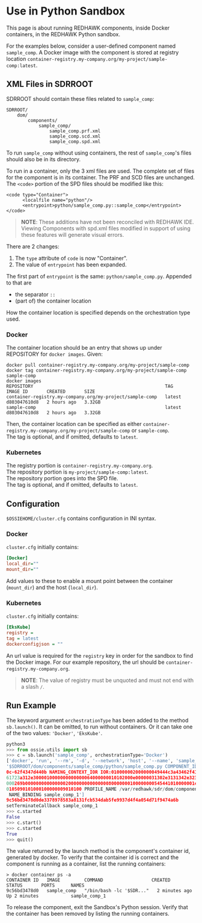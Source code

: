 # Use in Python Sandbox

This page is about running REDHAWK components, inside Docker containers, in the REDHAWK Python sandbox.

For the examples below, consider a user-defined component named `sample_comp`.  A Docker image with the component is stored at registry location `container-registry.my-company.org/my-project/sample-comp:latest`.  

## XML Files in SDRROOT

SDRROOT should contain these files related to `sample_comp`:
```
SDRROOT/
    dom/
        components/
            sample_comp/
                sample_comp.prf.xml
                sample_comp.scd.xml
                sample_comp.spd.xml
```
To run `sample_comp` without using containers, the rest of `sample_comp`'s files should also be in its directory.

To run in a container, only the 3 xml files are used.
The complete set of files for the component is in its container.
The PRF and SCD files are unchanged.
The `<code>` portion of the SPD files should be modified like this:
```
<code type="Container">
      <localfile name="python"/>
      <entrypoint>python/sample_comp.py::sample_comp</entrypoint>
</code>
```

> **NOTE**:  These additions have not been reconciled with REDHAWK IDE. Viewing Components with spd.xml files modified in support of using these features will generate visual errors.

There are 2 changes:

1. The `type` attribute of `code` is now "Container".
1. The value of `entrypoint` has been expanded.

The first part of `entrypoint` is the same:  `python/sample_comp.py`.
Appended to that are

- the separator `::`
- (part of) the container location

How the container location is specified depends on the orchestration type used.

### Docker

The container location should be an entry that shows up under REPOSITORY for `docker images`.  Given:
```
docker pull container-registry.my-company.org/my-project/sample-comp
docker tag container-registry.my-company.org/my-project/sample-comp sample-comp
docker images
REPOSITORY                                                 TAG       IMAGE ID       CREATED       SIZE
container-registry.my-company.org/my-project/sample-comp   latest    d803047610d8   2 hours ago   3.32GB
sample-comp                                                latest    d803047610d8   2 hours ago   3.32GB
```
Then, the container location can be specified as either `container-registry.my-company.org/my-project/sample-comp` or `sample-comp`.  
The tag is optional, and if omitted, defaults to `latest`.

### Kubernetes

The registry portion is `container-registry.my-company.org`.  
The repository portion is `my-project/sample-comp:latest`.  
The repository portion goes into the SPD file.  
The tag is optional, and if omitted, defaults to `latest`.

## Configuration

`$OSSIEHOME/cluster.cfg` contains configuration in INI syntax.

### Docker

`cluster.cfg` initially contains:
```ini
[Docker]
local_dir=""
mount_dir=""
```
Add values to these to enable a mount point between the container (`mount_dir`) and the host (`local_dir`).

### Kubernetes

`cluster.cfg` initially contains:
```ini
[EksKube]
registry = 
tag = latest
dockerconfigjson = ""
```
An url value is required for the `registry` key in order for the sandbox to find the Docker image.  For our example repository, the url should be `container-registry.my-company.org`.

> **NOTE**:  The value of registry must be unquoted and must not end with a slash `/`.

## Run Example

The keyword argument `orchestrationType` has been added to the method `sb.launch()`.  It can be omitted, to run without containers.  Or it can take one of the two values:  `'Docker'`, `'EksKube'`.

```python
python3
>>> from ossie.utils import sb
>>> c = sb.launch('sample_comp', orchestrationType='Docker')
['docker', 'run', '--rm', '-d', '--network', 'host', '--name', 'sample_comp_1', 'my-project/sample_comp',
'$SDRROOT/dom/components/sample_comp/python/sample_comp.py COMPONENT_IDENTIFIER DCE:46b808af-ce9d-4763-a9
0c-62f4347d440b NAMING_CONTEXT_IOR IOR:010000002000000049444c3a43462f4170706c69636174696f6e52656769737472
61723a312e3000010000000000000064000000010102000e00000031302e3131342e32302e3138330067a70e000000feec3e8d610
000269b000000000000000200000000000000080000000100000000545441010000001c0000000100000001000100010000000100
0105090101000100000009010100 PROFILE_NAME /var/redhawk/sdr/dom/components/sample_comp/sample_comp.spd.xml
 NAME_BINDING sample_comp_1']
9c56bd3478d0de3378978583a8131fcb534dab5fe9937d4f4a054d71f9474a6b
setTerminateCallback sample_comp_1
>>> c.started
False
>>> c.start()
>>> c.started
True
>>> quit()
```
The value returned by the launch method is the component's container id, generated by docker.
To verify that the container id is correct and the component is running as a container, list the running containers:
```
> docker container ps -a
CONTAINER ID   IMAGE         COMMAND                  CREATED         STATUS       PORTS      NAMES
9c56bd3478d0   sample_comp   "/bin/bash -lc '$SDR..."   2 minutes ago   Up 2 minutes            sample_comp_1
```
To release the component, exit the Sandbox's Python session.
Verify that the container has been removed by listing the running containers.
